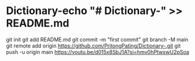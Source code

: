 # Dictionary-echo "# Dictionary-" >> README.md
git init
git add README.md
git commit -m "first commit"
git branch -M main
git remote add origin https://github.com/PritongPating/Dictionary-.git
git push -u origin main
https://youtu.be/d015x8SbJ1A?si=hmv0hPtwswU2pSoa
